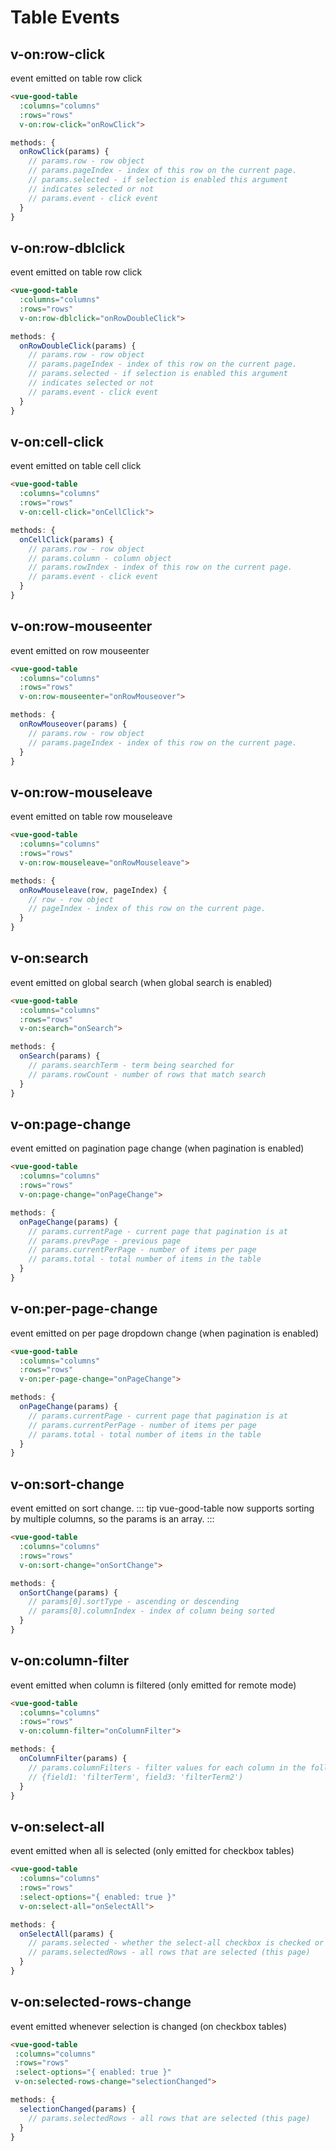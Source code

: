 # Table Events

## v-on:row-click
event emitted on table row click
```html
<vue-good-table
  :columns="columns"
  :rows="rows"
  v-on:row-click="onRowClick">
 ```
 ```javascript
 methods: {
   onRowClick(params) {
     // params.row - row object 
     // params.pageIndex - index of this row on the current page.
     // params.selected - if selection is enabled this argument 
     // indicates selected or not
     // params.event - click event
   }
 }
 ```

## v-on:row-dblclick
event emitted on table row click
```html
<vue-good-table
  :columns="columns"
  :rows="rows"
  v-on:row-dblclick="onRowDoubleClick">
 ```
 ```javascript
 methods: {
   onRowDoubleClick(params) {
     // params.row - row object 
     // params.pageIndex - index of this row on the current page.
     // params.selected - if selection is enabled this argument 
     // indicates selected or not
     // params.event - click event
   }
}
```

 ## v-on:cell-click
event emitted on table cell click
```html
<vue-good-table
  :columns="columns"
  :rows="rows"
  v-on:cell-click="onCellClick">
 ```
 ```javascript
 methods: {
   onCellClick(params) {
     // params.row - row object 
     // params.column - column object
     // params.rowIndex - index of this row on the current page.
     // params.event - click event
   }
 }
 ```
 
 ## v-on:row-mouseenter
event emitted on row mouseenter
```html
<vue-good-table
  :columns="columns"
  :rows="rows"
  v-on:row-mouseenter="onRowMouseover">
 ```
 ```javascript
 methods: {
   onRowMouseover(params) {
     // params.row - row object 
     // params.pageIndex - index of this row on the current page.
   }
 }
 ```
 
 ## v-on:row-mouseleave
event emitted on table row mouseleave
```html
<vue-good-table
  :columns="columns"
  :rows="rows"
  v-on:row-mouseleave="onRowMouseleave">
 ```
 ```javascript
 methods: {
   onRowMouseleave(row, pageIndex) {
     // row - row object 
     // pageIndex - index of this row on the current page.
   }
 }
 ```
 
## v-on:search
event emitted on global search (when global search is enabled)
```html
<vue-good-table
  :columns="columns"
  :rows="rows"
  v-on:search="onSearch">
 ```
 ```javascript
 methods: {
   onSearch(params) {
     // params.searchTerm - term being searched for
     // params.rowCount - number of rows that match search
   }
 }
 ```
 
## v-on:page-change
event emitted on pagination page change (when pagination is enabled)
```html
<vue-good-table
  :columns="columns"
  :rows="rows"
  v-on:page-change="onPageChange">
 ```
 ```javascript
 methods: {
   onPageChange(params) {
     // params.currentPage - current page that pagination is at
     // params.prevPage - previous page
     // params.currentPerPage - number of items per page
     // params.total - total number of items in the table
   }
 }
 ```
 
## v-on:per-page-change
event emitted on per page dropdown change (when pagination is enabled)
```html
<vue-good-table
  :columns="columns"
  :rows="rows"
  v-on:per-page-change="onPageChange">
```
```javascript
methods: {
  onPageChange(params) {
    // params.currentPage - current page that pagination is at
    // params.currentPerPage - number of items per page
    // params.total - total number of items in the table
  }
}
```

## v-on:sort-change
event emitted on sort change.
::: tip
vue-good-table now supports sorting by multiple columns, so the params
is an array.
:::

```html
<vue-good-table
  :columns="columns"
  :rows="rows"
  v-on:sort-change="onSortChange">
```
```javascript
methods: {
  onSortChange(params) {
    // params[0].sortType - ascending or descending
    // params[0].columnIndex - index of column being sorted
  }
}
```

 
## v-on:column-filter
event emitted when column is filtered (only emitted for remote mode)
```html
<vue-good-table
  :columns="columns"
  :rows="rows"
  v-on:column-filter="onColumnFilter">
 ```
 ```javascript
 methods: {
   onColumnFilter(params) {
     // params.columnFilters - filter values for each column in the following format:
     // {field1: 'filterTerm', field3: 'filterTerm2')
   }
 }
 ```

 ## v-on:select-all
event emitted when all is selected (only emitted for checkbox tables)
```html
<vue-good-table
  :columns="columns"
  :rows="rows"
  :select-options="{ enabled: true }"
  v-on:select-all="onSelectAll">
 ```
 ```javascript
 methods: {
   onSelectAll(params) {
     // params.selected - whether the select-all checkbox is checked or unchecked
     // params.selectedRows - all rows that are selected (this page)
   }
 }
 ```

 ## v-on:selected-rows-change
 event emitted whenever selection is changed (on checkbox tables)
 ```html
<vue-good-table
  :columns="columns"
  :rows="rows"
  :select-options="{ enabled: true }"
  v-on:selected-rows-change="selectionChanged">
 ```
 ```javascript
 methods: {
   selectionChanged(params) {
     // params.selectedRows - all rows that are selected (this page)
   }
 }
 ```